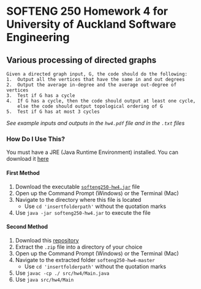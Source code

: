 # SOFTENG 250 Homework 4 for University of Auckland Software Engineering
## Various processing of directed graphs

```
Given a directed graph input, G, the code should do the following:
1.  Output all the vertices that have the same in and out degrees
2.  Output the average in-degree and the average out-degree of vertices
3.  Test if G has a cycle
4.  If G has a cycle, then the code should output at least one cycle, 
    else the code should output topological ordering of G
5.  Test if G has at most 3 cycles
```

*See example inputs and outputs in the ```hw4.pdf``` file and in the ```.txt``` files*

### How Do I Use This? ###
You must have a JRE (Java Runtime Environment) installed. You can download it [here](https://java.com/en/download/)

#### First Method ###
1. Download the executable [`softeng250-hw4.jar`](https://github.com/beverleysun/softeng250-hw4/raw/master/softeng250-hw4.jar) file
2. Open up the Command Prompt (Windows) or the Terminal (Mac)
3. Navigate to the directory where this file is located
   * Use `cd 'insertfolderpath'` without the quotation marks
3. Use `java -jar softeng250-hw4.jar` to execute the file

#### Second Method ####
1. Download this [repository](https://github.com/beverleysun/softeng250-hw4/archive/master.zip)
2. Extract the `.zip` file into a directory of your choice
3. Open up the Command Prompt (Windows) or the Terminal (Mac)
4. Navigate to the extracted folder `softeng250-hw4-master`
   * Use `cd 'insertfolderpath'` without the quotation marks
5. Use `javac -cp ./ src/hw4/Main.java`
6. Use `java src/hw4/Main`

